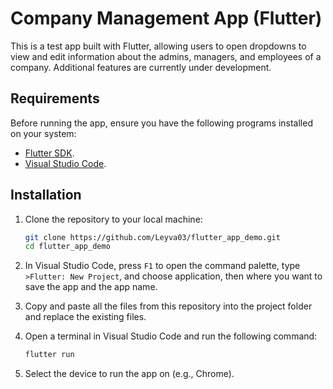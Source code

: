# Company Management App (Flutter)

This is a test app built with Flutter, allowing users to open dropdowns to view and edit information about the admins, managers, and employees of a company. Additional features are currently under development.

## Requirements

Before running the app, ensure you have the following programs installed on your system:
- [Flutter SDK](https://flutter.dev/docs/get-started/install).
- [Visual Studio Code](https://code.visualstudio.com/).

## Installation

1. Clone the repository to your local machine:
   ```bash
   git clone https://github.com/Leyva03/flutter_app_demo.git
   cd flutter_app_demo
   ```

2. In Visual Studio Code, press `F1` to open the command palette, type `>Flutter: New Project`, and choose application,     then where you want to save the app and the app name.

3. Copy and paste all the files from this repository into the project folder and replace the existing files.

4. Open a terminal in Visual Studio Code and run the following command:
   ```bash
   flutter run
   ```
   
5. Select the device to run the app on (e.g., Chrome).
